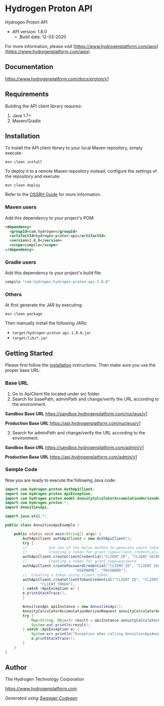 # Hydrogen Proton API

Hydrogen Proton API
- API version: 1.8.0
  - Build date: 12-03-2020

For more information, please visit [https://www.hydrogenplatform.com/apis](https://www.hydrogenplatform.com/apis)

## Documentation

https://www.hydrogenplatform.com/docs/proton/v1

## Requirements

Building the API client library requires:
1. Java 1.7+
2. Maven/Gradle

## Installation

To install the API client library to your local Maven repository, simply execute:

```shell
mvn clean install
```

To deploy it to a remote Maven repository instead, configure the settings of the repository and execute:

```shell
mvn clean deploy
```

Refer to the [OSSRH Guide](http://central.sonatype.org/pages/ossrh-guide.html) for more information.

### Maven users

Add this dependency to your project's POM:

```xml
<dependency>
  <groupId>com.hydrogen</groupId>
  <artifactId>hydrogen-proton-api</artifactId>
  <version>1.8.0</version>
  <scope>compile</scope>
</dependency>
```

### Gradle users

Add this dependency to your project's build file:

```groovy
compile "com.hydrogen:hydrogen-proton-api:1.8.0"
```

### Others

At first generate the JAR by executing:

```shell
mvn clean package
```

Then manually install the following JARs:

* `target/hydrogen-proton-api-1.8.0.jar`
* `target/lib/*.jar`

## Getting Started

Please first follow the [installation](#installation) instructions. Then make sure you use the proper base URL:

### Base URL
1. Go to ApiClient file located under src folder.
2. Search for basePath, adminPath and change/verify the URL according to the environment.

**Sandbox Base URL**
https://sandbox.hydrogenplatform.com/nucleus/v1

**Production Base URL**
https://api.hydrogenplatform.com/nucleus/v1

3. Search for adminPath and change/verify the URL according to the environment.

**Sandbox Base URL**
https://sandbox.hydrogenplatform.com/admin/v1

**Production Base URL**
https://api.hydrogenplatform.com/admin/v1

### Sample Code
Now you are ready to execute the following Java code:

```java
import com.hydrogen.proton.AuthApiClient;
import com.hydrogen.proton.ApiException;
import com.hydrogen.proton.model.AnnuityCalculatorAccumulationHorizonRequest;
import com.hydrogen.proton.*;
import AnnuitiesApi;

import java.util.*;

public class AnnuitiesApiExample {

    public static void main(String[] args) {
        AuthApiClient authApiClient = new AuthApiClient();
        try {
        //          Use one of the below method to generate oauth token        
        //          Creating a token for grant_type=client_credentials            
        authApiClient.createClientCredential("CLIENT_ID", "CLIENT_SECRET");
        //          Creating a token for grant_type=password
        authApiClient.createPasswordCredential("CLIENT_ID", "CLIENT_SECRET",
                                "USERNAME", "PASSWORD");     
        //  Creating a token using client_token
        authApiClient.createClientTokenCredential("CLIENT_ID", "CLIENT_SECRET",
                "CLIENT_TOKEN");      
        } catch (ApiException e) {
        e.printStackTrace();
        }

        AnnuitiesApi apiInstance = new AnnuitiesApi();
        AnnuityCalculatorAccumulationHorizonRequest annuityCalculatorAccumulationHorizonRequest = new AnnuityCalculatorAccumulationHorizonRequest(); // AnnuityCalculatorAccumulationHorizonRequest | Request payload for Annuity Calculator - Accumulation Horizon
        try {
            Map<String, Object> result = apiInstance.annuityCalculatorAccumulationHorizon(annuityCalculatorAccumulationHorizonRequest);
            System.out.println(result);
        } catch (ApiException e) {
            System.err.println("Exception when calling AnnuitiesApi#annuityCalculatorAccumulationHorizon");
            e.printStackTrace();
        }
    }
}

```

## Author
The Hydrogen Technology Corporation

https://www.hydrogenplatform.com

*Generated using [Swagger Codegen](https://github.com/swagger-api/swagger-codegen)*
